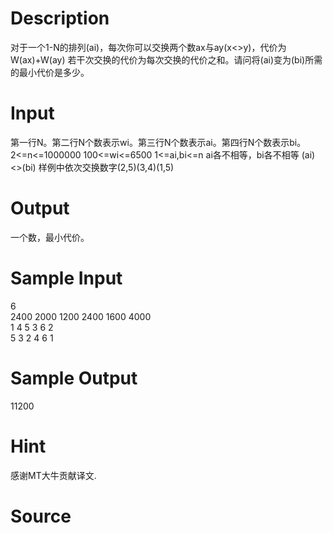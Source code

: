 
# Description

<div class="content"><p>对于一个1-N的排列(ai)，每次你可以交换两个数ax与ay(x&lt;&gt;y)，代价为W(ax)+W(ay) 若干次交换的代价为每次交换的代价之和。请问将(ai)变为(bi)所需的最小代价是多少。</p></div>

# Input

<div class="content"><p>第一行N。第二行N个数表示wi。第三行N个数表示ai。第四行N个数表示bi。 2&lt;=n&lt;=1000000 100&lt;=wi&lt;=6500 1&lt;=ai,bi&lt;=n ai各不相等，bi各不相等 (ai)&lt;&gt;(bi) 样例中依次交换数字(2,5)(3,4)(1,5)</p></div>

# Output

<div class="content"><p>一个数，最小代价。</p></div>

# Sample Input

<div class="content"><span class="sampledata">6<br/>
2400 2000 1200 2400 1600 4000<br/>
1 4 5 3 6 2<br/>
5 3 2 4 6 1</span></div>

# Sample Output

<div class="content"><span class="sampledata">11200</span></div>

# Hint

<div class="content"><p></p><p>感谢MT大牛贡献译文.</p><p></p></div>

# Source

<div class="content"><p><a href="problemset.php?search="></a></p></div>

